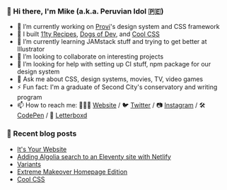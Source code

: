 ### 👋 Hi there, I'm Mike (a.k.a. Peruvian Idol 🇵🇪)

- 🔭 I’m currently working on [Provi](https://provi.com)'s design system and CSS framework
- 🔨 I built [11ty Recipes](https://11ty.recipes), [Dogs of Dev](https://dogsof.dev), and [Cool CSS](https://coolcss.dev)
- 🌱 I’m currently learning JAMstack stuff and trying to get better at Illustrator
- 👯 I’m looking to collaborate on interesting projects
- 🤔 I’m looking for help with setting up CI stuff, npm package for our design system
- 💬 Ask me about CSS, design systems, movies, TV, video games
- ⚡ Fun fact: I'm a graduate of Second City's conservatory and writing program
- 📫 How to reach me: 👨🏻‍💻 [Website](https://mikeaparicio.com) / 🐦 [Twitter](https://twitter.com/peruvianidol) / 📷 [Instagram](https://instagram.com/peruvianidol) / 🛠 [CodePen](https://codepen.io/peruvianidol) / 🍿 [Letterboxd](https://letterboxd.com/peruvianidol)

### 🚨 Recent blog posts
<!-- BLOG-POST-LIST:START -->
- [It&#39;s Your Website](https://mikeaparicio.com/posts/2021-11-24-its-your-website/)
- [Adding Algolia search to an Eleventy site with Netlify](https://mikeaparicio.com/posts/2021-08-29-adding-algolia-search-to-an-eleventy-site-with-netlify/)
- [Variants](https://mikeaparicio.com/posts/2021-07-25-variants/)
- [Extreme Makeover Homepage Edition](https://mikeaparicio.com/posts/2021-04-06-extreme-makeover-homepage-edition/)
- [Cool CSS](https://mikeaparicio.com/posts/2021-03-25-cool-css/)
<!-- BLOG-POST-LIST:END -->
